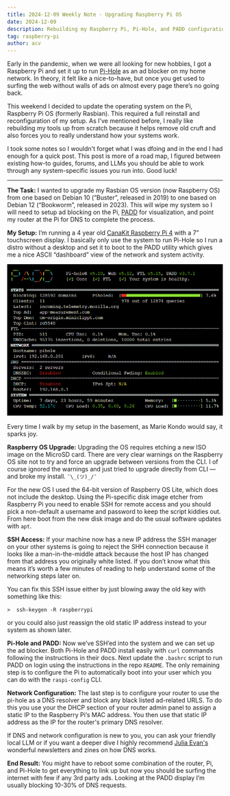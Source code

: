 ```yaml
---
title: 2024-12-09 Weekly Note - Upgrading Raspberry Pi OS
date: 2024-12-09
description: Rebuilding my Raspberry Pi, Pi-Hole, and PADD configuration from scratch.
tag: raspberry-pi
author: acv
---
```


Early in the pandemic, when we were all looking for new hobbies, I got a Raspberry Pi and set it up to run [Pi-Hole](https://pi-hole.net/) as an ad blocker on my home network. In theory, it felt like a nice-to-have, but once you get used to surfing the web without walls of ads on almost every page there’s no going back.

This weekend I decided to update the operating system on the Pi, Raspberry Pi OS (formerly Rasbian). This required a full reinstall and reconfiguration of my setup. As I’ve mentioned before, I really like rebuilding my tools up from scratch because it helps remove old cruft and also forces you to really understand how your systems work.

I took some notes so I wouldn't forget what I was dfoing and in the end I had enough for a quick post. This post is more of a road map, I figured between existing how-to guides, forums, and LLMs you should be able to work through any system-specific issues you run into. Good luck!

---

**The Task:** I wanted to upgrade my Rasbian OS version (now Raspberry OS) from one based on Debian 10 (”Buster”, released in 2019) to one based on Debian 12 (“Bookworm”, released in 2023). This will wipe my system so I will need to setup ad blocking on the Pi, [PADD](https://github.com/pi-hole/PADD) for visualization, and point my router at the Pi for DNS to complete the process.

**My Setup:** I’m running a 4 year old [CanaKit Raspberry Pi 4](https://www.canakit.com/raspberry-pi-4-starter-kit.html) with a 7” touchscreen display. I basically only use the system to run Pi-Hole so I run a distro without a desktop and set it to boot to the PADD utility which gives me a nice ASCII “dashboard” view of the network and system activity.

![Screenshot of PADD utility showing an ASCII based display ad blocking](../../public/images/2024-12-09-padd-screenshot.png)

Every time I walk by my setup in the basement, as Marie Kondo would say, it sparks joy.

**Raspberry OS Upgrade:** Upgrading the OS requires etching a new ISO image on the MicroSD card. There are very clear warnings on the Raspberry OS site not to try and force an upgrade between versions from the CLI. I of course ignored the warnings and just tried to upgrade directly from CLI — and broke my install. `¯\_(ツ)_/¯`

For the new OS I used the 64-bit version of Raspberry OS Lite, which does not include the desktop. Using the Pi-specific disk image etcher from Raspberry Pi you need to enable SSH for remote access and you should pick a non-default a username and password to keep the script kiddies out. From here boot from the new disk image and do the usual software updates with `apt`.

**SSH Access:** If your machine now has a new IP address the SSH manager on your other systems is going to reject the SHH connection because it looks like a man-in-the-middle attack because the host IP has changed from that address you originally white listed. If you don’t know what this means it’s worth a few minutes of reading to help understand some of the networking steps later on.

You can fix this SSH issue either by just blowing away the old key with something like this:

```shell
>  ssh-keygen -R raspberrypi
```

or you could also just reassign the old static IP address instead to your system as shown later.

**Pi-Hole and PADD:** Now we’ve SSH’ed into the system and we can set up the ad blocker. Both Pi-Hole and PADD install easily with `curl` commands following the instructions in their docs. Next update the `.bashrc` script to run PADD on login using the instructions in the repo `README`. The only remaining step is to configure the Pi to automatically boot into your user which you can do with the `raspi-config` CLI.

**Network Configuration:** The last step is to configure your router to use the pi-hole as a DNS resolver and block any black listed ad-related URLS. To do this you use your the DHCP section of your router admin panel to assign a static IP to the Raspberry Pi‘s MAC address. You then use that static IP address as the IP for the router's primary DNS resolver.

If DNS and network configuration is new to you, you can ask your friendly local LLM or if you want a deeper dive I highly recommend [Julia Evan's](https://jvns.ca/categories/dns/) wonderful newsletters and zines on how DNS works.

**End Result:** You might have to reboot some combination of the router, Pi, and Pi-Hole to get everything to link up but now you should be surfing the internet with few if any 3rd party ads. Looking at the PADD display I’m usually blocking 10-30% of DNS requests.

